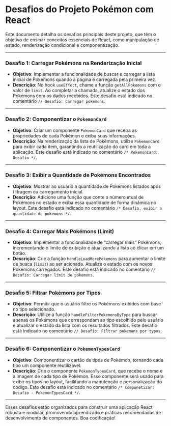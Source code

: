 # Desafios do Projeto Pokémon com React

Este documento detalha os desafios principais deste projeto, que têm o objetivo de ensinar conceitos essenciais de React, como manipulação de estado, renderização condicional e componentização.

---

### Desafio 1: Carregar Pokémons na Renderização Inicial

- **Objetivo**: Implementar a funcionalidade de buscar e carregar a lista inicial de Pokémons quando a página é carregada pela primeira vez.
- **Descrição**: No hook `useEffect`, chame a função `getAllPokemons` com o valor de `limit`. Ao completar a chamada, atualize o estado dos Pokémons com os dados recebidos. Este desafio está indicado no comentário `// Desafio: Carregar pokemons`.

---

### Desafio 2: Componentizar o `PokemonCard`

- **Objetivo**: Criar um componente `PokemonCard` que receba as propriedades de cada Pokémon e exiba suas informações.
- **Descrição**: Na renderização da lista de Pokémons, utilize `PokemonCard` para exibir cada item, garantindo a reutilização do card em toda a aplicação. Este desafio está indicado no comentário `/* PokemonCard: Desafio */`.

---

### Desafio 3: Exibir a Quantidade de Pokémons Encontrados

- **Objetivo**: Mostrar ao usuário a quantidade de Pokémons listados após filtragem ou carregamento inicial.
- **Descrição**: Adicione uma função que conte o número atual de Pokémons no estado e exiba essa quantidade de forma dinâmica no layout. Este desafio está indicado no comentário `/* Desafio, exibir a quantidade de pokemons */`.

---

### Desafio 4: Carregar Mais Pokémons (Limit)

- **Objetivo**: Implementar a funcionalidade de “carregar mais” Pokémons, incrementando o limite de exibição e atualizando a lista ao clicar em um botão.
- **Descrição**: Crie a função `handleLoadMorePokemons` para aumentar o limite de busca (`limit`) ao ser acionada. Atualize o estado com os novos Pokémons carregados. Este desafio está indicado no comentário `// Desafio: Carregar limit de pokemons`.

---

### Desafio 5: Filtrar Pokémons por Tipos

- **Objetivo**: Permitir que o usuário filtre os Pokémons exibidos com base no tipo selecionado.
- **Descrição**: Utilize a função `handleFilterPokemonsByType` para buscar apenas os Pokémons que correspondam ao tipo escolhido pelo usuário e atualizar o estado da lista com os resultados filtrados. Este desafio está indicado no comentário `// Desafio: Filtrar pokemons por typos`.

---

### Desafio 6: Componentizar o `PokemonTypesCard`

- **Objetivo**: Componentizar o cartão de tipos de Pokémon, tornando cada tipo um componente reutilizável.
- **Descrição**: Crie o componente `PokemonTypesCard`, que recebe o nome e a imagem de cada tipo de Pokémon. Esse componente será usado para exibir os tipos no layout, facilitando a manutenção e personalização do código. Este desafio está indicado no comentário `/* Componetizar: Desafio - PokemonTypesCard */`.

---

Esses desafios estão organizados para construir uma aplicação React robusta e modular, promovendo aprendizado e práticas recomendadas de desenvolvimento de componentes. Boa codificação!
